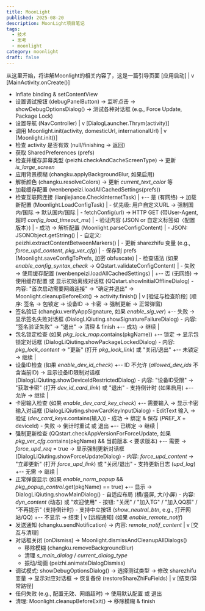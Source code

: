 ```yaml
---
title: MoonLight
published: 2025-08-20
description: MoonLight项目笔记
tags:
  - 技术
  - 思考
  - moonlight
category: moonlight
draft: false
---
```

从这里开始，将讲解Moonlight的相关内容了，这是一篇引导页面
[应用启动]
  |
  v
[MainActivity.onCreate()]
  - Inflate binding & setContentView
  - 设置调试按钮 (debugPanelButton) → 监听点击 → showDebugOptionsDialog() → 测试各种对话框 (e.g., Force Update, Package Lock)
  - 设置导航 (NavController)
  |
  v
[DialogLauncher.Thrym(activity)]
  - 调用 Moonlight.init(activity, domesticUrl, internationalUrl)
  |
  v
[Moonlight.init()]
  - 检查 activity 是否有效 (null/finishing → 返回)
  - 获取 SharedPreferences (prefs)
  - 检查并缓存屏幕类型 (peizhi.checkAndCacheScreenType) → 更新 _is_large_screen_
  - 应用背景模糊 (changku.applyBackgroundBlur, 如果启用)
  - 解析颜色 (changku.resolveColors) → 更新 _current_text_color_ 等
  - 加载缓存配置 (wenbenpeizi.loadAllCachedSettings(prefs))
  - 检查互联网连接 (lianjiejiance.CheckInternetTask)
    |
    +-- 是 (有网络) → 加载新配置 (Moonlight.LoadConfigTask)
    |     - 优先级: 用户自定义URL → 强制国内/国际 → 默认国内/国际
    |     - fetchConfig(url) → HTTP GET (带User-Agent, 超时 _config_load_timeout_ms_)
    |     - 验证内容 (JSON or 自定义标签如〈配置版本〉)
    |     - 成功 → 解析配置 (Moonlight.parseConfigContent)
    |         - JSON: JSONObject.getString()
    |         - 自定义: peizhi.extractContentBetweenMarkers()
    |         - 更新 sharezhifu 变量 (e.g., _force_upd_content_, _pkg_ver_cfg_)
    |         - 保存到 prefs (Moonlight.saveConfigToPrefs, 加密 obfuscate)
    |         - 检查语法 (如果 _enable_config_syntax_check_ → QQstart.validateConfigContent)
    |     - 失败 → 使用缓存配置 (wenbenpeizi.loadAllCachedSettings)
    |
    +-- 否 (无网络) → 使用缓存配置 或 显示初始离线对话框 (QQstart.showInitialOfflineDialog)
          - 内容: "首次启动需要网络连接" → "确定并退出" → Moonlight.cleanupBeforeExit() → activity.finish()
  |
  v
[验证与检查阶段] (顺序: 签名 → 包锁定 → 设备ID → 卡密 → 强制更新 → 正常弹窗)
  - 签名验证 (changku.verifyAppSignature, 如果 _enable_sig_ver_)
    +-- 失败 → 显示签名失败对话框 (DialogLiQiuting.showSignatureFailureDialog)
          - 内容: "签名验证失败" → "退出" → 清理 & finish
    +-- 成功 → 继续
  |
  - 包名锁定检查 (如果 _pkg_lock_map_.contains(pkgName))
    +-- 锁定 → 显示包锁定对话框 (DialogLiQiuting.showPackageLockedDialog)
          - 内容: _pkg_lock_content_ → "更新" (打开 _pkg_lock_link_) 或 "关闭/退出"
    +-- 未锁定 → 继续
  |
  - 设备ID检查 (如果 _enable_dev_id_check_)
    +-- ID 不允许 (_allowed_dev_ids_ 不含当前ID) → 显示设备ID限制对话框 (DialogLiQiuting.showDeviceIdRestrictedDialog)
          - 内容: "设备ID受限" → "获取卡密" (打开 _dev_id_card_link_) 或 "退出"
          - 支持倒计时 (如果启用)
    +-- 允许 → 继续
  |
  - 卡密输入检查 (如果 _enable_dev_card_key_check_)
    +-- 需要输入 → 显示卡密输入对话框 (DialogLiQiuting.showCardKeyInputDialog)
          - EditText 输入 → 验证 (_dev_card_keys_.contains(输入))
          - 成功 → 绑定 & 保存 (_PREF_X_ + deviceId)
          - 失败 → 倒计时重试 或 退出
    +-- 已绑定 → 继续
  |
  - 强制更新检查 (QQstart.checkAppVersionForForceUpdate, 如果 _pkg_ver_cfg_.contains(pkgName) && 当前版本 < 要求版本)
    +-- 需要 → _force_upd_req_ = true → 显示强制更新对话框 (DialogLiQiuting.showForceUpdateDialog)
          - 内容: _force_upd_content_ → "立即更新" (打开 _force_upd_link_) 或 "关闭/退出"
          - 支持更新日志 (_upd_log_)
    +-- 无需 → 继续
  |
  - 正常弹窗显示 (如果 _enable_norm_popup_ && _pkg_popup_control_.get(pkgName) == true)
    +-- 显示 → DialogLiQiuting.showMainDialog()
          - 自适应布局 (横/竖屏, 大/小屏)
          - 内容: _dyn_content_ (动态) 或 "欢迎使用"
          - 按钮: "关闭" / "加入TG" / "加入QQ群" / "不再提示" (支持倒计时)
          - 支持中立按钮 (_show_neutral_btn_, e.g., 打开网站/QQ)
    +-- 不显示 → 结束
  |
  v
[远程通知] (如果 _enable_remote_notif_)
  - 发送通知 (changku.sendNotification) → 内容: _remote_notif_content_
  |
  v
[交互与清理]
  - 对话框关闭 (onDismiss) → Moonlight.dismissAndCleanupAllDialogs()
    - 移除模糊 (changku.removeBackgroundBlur)
    - 清理 _s_main_dialog_ / _current_dialog_type_
    - 振动/动画 (peizhi.animateDialogDismiss)
  - 调试模式: showDebugOptionsDialog() → 选择测试类型 → 修改 sharezhifu 变量 → 显示对应对话框 → 恢复备份 (restoreShareZhiFuFields)
  |
  v
[结束/异常路径]
  - 任何失败 (e.g., 配置无效、网络超时) → 使用默认配置 或 退出
  - 清理: Moonlight.cleanupBeforeExit() → 移除模糊 & finish